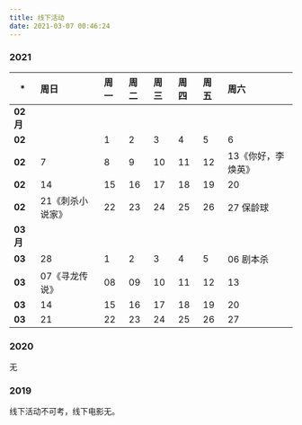```yaml
---
title: 线下活动
date: 2021-03-07 00:46:24
---
```


### 2021

|*|周日|周一|周二|周三|周四|周五|周六|
|--|:--|:--|:--|:--|:--|:--|:--|
|**02月**||||||||
|**02**||1|2|3|4|5|6|
|**02**|7|8|9|10|11|12|13《你好，李焕英》|
|**02**|14|15|16|17|18|19|20|
|**02**|21《刺杀小说家》|22|23|24|25|26|27 保龄球|
|**03月**||||||||
|**03**|28|1|2|3|4|5|06 剧本杀|
|**03**|07《寻龙传说》|08|09|10|11|12|13|
|**03**|14|15|16|17|18|19|20|
|**03**|21|22|23|24|25|26|27|



### 2020

无

### 2019

线下活动不可考，线下电影无。
